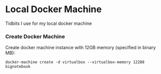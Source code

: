 # Local Docker Machine

Tidbits I use for my local docker machine

### Create Docker Machine

Create docker machine instance with 12GB memory (specified in binary MB):

```
docker-machine create -d virtualbox --virtualbox-memory 12288 bignotebook
```
